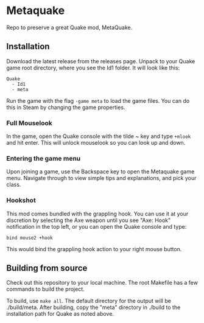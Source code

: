 # Metaquake

Repo to preserve a great Quake mod, MetaQuake.

## Installation

Download the latest release from the releases page. Unpack to your Quake game root directory, where you see the Id1 folder. It will look like this:

```
Quake
  - Id1
  - meta
```

Run the game with the flag `-game meta` to load the game files. You can do this in Steam by changing the game properties.

### Full Mouselook

In the game, open the Quake console with the tilde ~ key and type `+mlook` and hit enter. This will unlock mouselook so you can look up and down.

### Entering the game menu

Upon joining a game, use the Backspace key to open the Metaquake game menu. Navigate through to view simple tips and explanations, and pick your class.

### Hookshot

This mod comes bundled with the grappling hook. You can use it at your discretion by selecting the Axe weapon until you see "Axe: Hook" notification in the top left, or you can open the Quake console and type:

`bind mouse2 +hook`

This would bind the grappling hook action to your right mouse button.

## Building from source

Check out this repository to your local machine. The root Makefile has a few commands to build the project.

To build, use `make all`. The default directory for the output will be ./build/meta. After building, copy the "meta" directory in ./build to the installation path for Quake as noted above. 